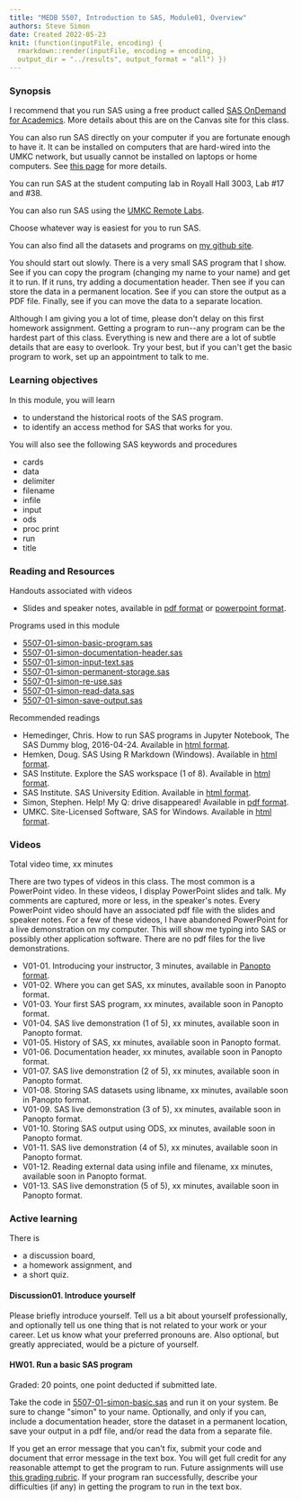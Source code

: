 ```yaml
---
title: "MEDB 5507, Introduction to SAS, Module01, Overview"
authors: Steve Simon
date: Created 2022-05-23
knit: (function(inputFile, encoding) {
  rmarkdown::render(inputFile, encoding = encoding,
  output_dir = "../results", output_format = "all") }) 
---
```


### Synopsis

I recommend that you run SAS using a free product called [SAS OnDemand for Academics][sas1]. More details about this are on the Canvas site for this class.

You can also run SAS directly on your computer if you are fortunate enough to have it. It can be installed on computers that are hard-wired into the UMKC network, but usually cannot be installed on laptops or home computers. See [this page][umkc2] for more details. 

You can run SAS at the student computing lab in Royall Hall 3003, Lab #17 and #38.

You can also run SAS using the [UMKC Remote Labs][umkc1].

Choose whatever way is easiest for you to run SAS.

You can also find all the datasets and programs on [my github site][sim01].

You should start out slowly. There is a very small SAS program that I show. See if you can copy the program (changing my name to your name) and get it to run. If it runs, try adding a documentation header. Then see if you can store the data in a permanent location. See if you can store the output as a PDF file. Finally, see if you can move the data to a separate location.

Although I am giving you a lot of time, please don't delay on this first homework assignment. Getting a program to run--any program can be the hardest part of this class. Everything is new and there are a lot of subtle details that are easy to overlook. Try your best, but if you can't get the basic program to work, set up an appointment to talk to me.

### Learning objectives

In this module, you will learn

+ to understand the historical roots of the SAS program.
+ to identify an access method for SAS that works for you.

You will also see the following SAS keywords and procedures

+ cards
+ data
+ delimiter
+ filename
+ infile
+ input
+ ods
+ proc print
+ run
+ title

### Reading and Resources

Handouts associated with videos

+ Slides and speaker notes, available in [pdf format][sim4] or [powerpoint format][sim5].

Programs used in this module

+ [5507-01-simon-basic-program.sas][sim02]
+ [5507-01-simon-documentation-header.sas][sim03]
+ [5507-01-simon-input-text.sas][sim04]
+ [5507-01-simon-permanent-storage.sas][sim05]
+ [5507-01-simon-re-use.sas][sim06]
+ [5507-01-simon-read-data.sas][sim07]
+ [5507-01-simon-save-output.sas][sim08]

Recommended readings

+ Hemedinger, Chris. How to run SAS programs in Jupyter Notebook, The SAS Dummy blog, 2016-04-24. Available in [html format][r01].
+ Hemken, Doug. SAS Using R Markdown (Windows). Available in [html format][r02].
+ SAS Institute. Explore the SAS workspace (1 of 8). Available in [html format][r03].
+ SAS Institute. SAS University Edition. Available in [html format][r04].
+ Simon, Stephen. Help! My Q: drive disappeared! Available in [pdf format][r05].
+ UMKC. Site-Licensed Software, SAS for Windows. Available in [html format][r06].

[r01]: https://blogs.sas.com/content/sasdummy/2016/04/24/how-to-run-sas-programs-in-jupyter-notebook/
[r02]: https://www.ssc.wisc.edu/~hemken/SASworkshops/Markdown/SASmarkdown.html
[r03]: http://support.sas.com/training/sas94/m3_1.htm
[r04]: https://www.sas.com/en_us/software/university-edition.html
[r05]: https://github.com/pmean/introduction-to-sql/blob/master/results/m01-lost-drive.pdf
[r06]: https://www.umkc.edu/is/support/services/software/siteLicensed/SAS/Index.asp

### Videos

Total video time, xx minutes

There are two types of videos in this class. The most common is a PowerPoint video. In these videos, I display PowerPoint slides and talk. My comments are captured, more or less, in the speaker's notes. Every PowerPoint video should have an associated pdf file with the slides and speaker notes. For a few of these videos, I have abandoned PowerPoint for a live demonstration on my computer. This will show me typing into SAS or possibly other application software. There are no pdf files for the live demonstrations.

+ V01-01. Introducing your instructor, 3 minutes, available in [Panopto format][2021b-5507-v01-01].
+ V01-02. Where you can get SAS, xx minutes, available soon in Panopto format.
+ V01-03. Your first SAS program, xx minutes, available soon in Panopto format.
+ V01-04. SAS live demonstration (1 of 5), xx minutes, available soon in Panopto format.
+ V01-05. History of SAS, xx minutes, available soon in Panopto format.
+ V01-06. Documentation header, xx minutes, available soon in Panopto format.
+ V01-07. SAS live demonstration (2 of 5), xx minutes, available soon in Panopto format.
+ V01-08. Storing SAS datasets using libname, xx minutes, available soon in Panopto format.
+ V01-09. SAS live demonstration (3 of 5), xx minutes, available soon in Panopto format.
+ V01-10. Storing SAS output using ODS, xx minutes, available soon in Panopto format.
+ V01-11. SAS live demonstration (4 of 5), xx minutes, available soon in Panopto format.
+ V01-12. Reading external data using infile and filename, xx minutes, available soon in Panopto format. 
+ V01-13. SAS live demonstration (5 of 5), xx minutes, available soon in Panopto format.

### Active learning

There is

+ a discussion board,
+ a homework assignment, and
+ a short quiz.

#### Discussion01. Introduce yourself

Please briefly introduce yourself. Tell us a bit about yourself professionally, and optionally tell us one thing that is not related to your work or your career. Let us know what your preferred pronouns are. Also optional, but greatly appreciated, would be a picture of yourself.

#### HW01. Run a basic SAS program

Graded: 20 points, one point deducted if submitted late.

Take the code in [5507-01-simon-basic.sas][sim02] and run it on your system. Be sure to change "simon" to your name. Optionally, and only if you can, include a documentation header, store the dataset in a permanent location, save your output in a pdf file, and/or read the data from a separate file.

If you get an error message that you can't fix, submit your code and document that error message in the text box. You will get full credit for any reasonable attempt to get the program to run. Future assignments will use [this grading rubric][sim3]. If your program ran successfully, describe your difficulties (if any) in getting the program to run in the text box.

[umkc1]: https://www.umkc.edu/is/support/services/software/sitelicensed/SAS/Index.asp
[umkc2]: https://www.umkc.edu/is/remotelabs/

[sas1]: https://www.sas.com/en_us/software/on-demand-for-academics.html

[sim01]: https://github.com/pmean/introduction-to-SAS
[sim02]: https://github.com/pmean/introduction-to-sas/blob/master/src/5507-01-simon-basic-program.sas
[sim03]: https://github.com/pmean/introduction-to-sas/blob/master/src/5507-01-simon-documentation-header.sas
[sim04]: https://github.com/pmean/introduction-to-sas/blob/master/src/5507-01-simon-input-text.sas
[sim05]: https://github.com/pmean/introduction-to-sas/blob/master/src/5507-01-simon-permanent-storage.sas
[sim06]: https://github.com/pmean/introduction-to-sas/blob/master/src/5507-01-simon-re-use.sas
[sim07]: https://github.com/pmean/introduction-to-sas/blob/master/src/5507-01-simon-read-data.sas
[sim08]: https://github.com/pmean/introduction-to-sas/blob/master/src/5507-01-simon-save-output.sas



[sim3]: https://github.com/pmean/classes/blob/master/software-engineering/src/grading-rubric.md
[sim4]: https://github.com/pmean/introduction-to-sas/blob/master/results/5507-01-simon-slides-and-speaker-notes.pdf
[sim5]: https://github.com/pmean/introduction-to-SAS/blob/master/results/5507-01-simon-sildes-and-speaker-notes.pptx?raw=true

[2021b-5507-v01-01]: https://umsystem.hosted.panopto.com/Panopto/Pages/Viewer.aspx?id=700eeac6-121e-46d6-a080-ad4500e4c370